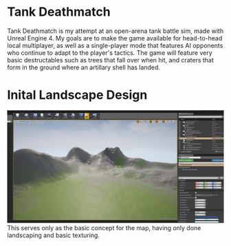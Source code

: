 # Tank Deathmatch
Tank Deathmatch is my attempt at an open-arena tank battle sim, made with Unreal Engine 4.  My goals are to make the game available for head-to-head local multiplayer, as well as a single-player mode that features AI opponents who continue to adapt to the player's tactics.  The game will feature very basic destructables such as trees that fall over when hit, and craters that form in the ground where an artillary shell has landed.  



# Inital Landscape Design 
![alt text](https://github.com/bsteel364/Tank-Deathmatch/blob/master/landscape%201.1.PNG)
This serves only as the basic concept for the map, having only done landscaping and basic texturing.
